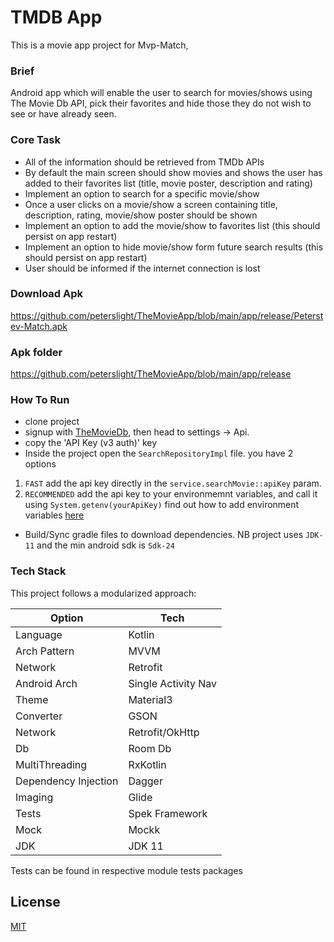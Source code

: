 # TMDB App

This is a movie app project for Mvp-Match, 

### Brief
Android app which will enable the user to search for movies/shows using The Movie Db API, pick their favorites and hide those they do not wish to see or have already seen.

### Core Task
- All of the information should be retrieved from TMDb APIs
- By default the main screen should show movies and shows the user has added to their favorites list (title, movie poster, description and rating)
- Implement an option to search for a specific movie/show
- Once a user clicks on a movie/show a screen containing title, description, rating, movie/show poster should be shown
- Implement an option to add the movie/show to favorites list (this should persist on app restart)
- Implement an option to hide movie/show form future search results (this should persist on app restart)
- User should be informed if the internet connection is lost

### Download Apk
https://github.com/peterslight/TheMovieApp/blob/main/app/release/Peterstev-Match.apk

### Apk folder
https://github.com/peterslight/TheMovieApp/blob/main/app/release

### How To Run
- clone project
- signup with [TheMovieDb](https://themoviedb.org), then head to settings -> Api.
- copy the 'API Key (v3 auth)' key
- Inside the project open the `SearchRepositoryImpl` file. you have 2 options 
1. `FAST` add the api key directly in the `service.searchMovie::apiKey` param.
2. `RECOMMENDED` add the api key to your environmemnt variables, and call it using `System.getenv(yourApiKey)` find out how to add environment variables [here](https://chlee.co/how-to-setup-environment-variables-for-windows-mac-and-linux/)

- Build/Sync gradle files to download dependencies. NB project uses `JDK-11` and the min android sdk is `Sdk-24`

### Tech Stack
This project follows a modularized approach:

| Option          | Tech                   |
|-----------------|------------------------|
| Language        | Kotlin                 |
| Arch Pattern    | MVVM                   |
| Network         | Retrofit               |
| Android Arch    | Single Activity Nav    |
| Theme           | Material3              |
| Converter       | GSON                   |
| Network         | Retrofit/OkHttp        |
| Db              | Room Db                |
| MultiThreading  | RxKotlin               |
| Dependency Injection | Dagger            |
| Imaging         | Glide                  |
| Tests           | Spek Framework         |
| Mock            | Mockk                  |
| JDK             | JDK 11                 |

Tests can be found in respective module tests packages

## License

[MIT](https://choosealicense.com/licenses/mit/)
